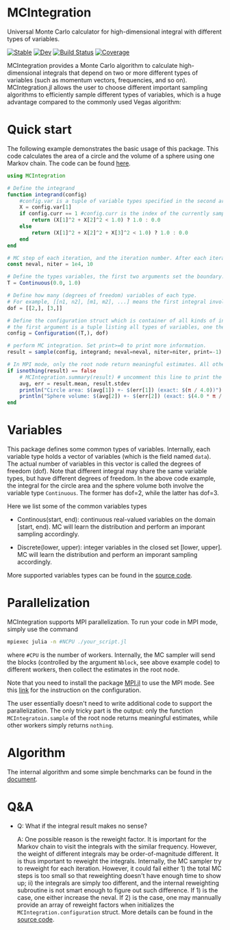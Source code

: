 # MCIntegration

Universal Monte Carlo calculator for high-dimensional integral with different types of variables.

[![Stable](https://img.shields.io/badge/docs-stable-blue.svg)](https://numericalEFT.github.io/MCIntegration.jl/stable)
[![Dev](https://img.shields.io/badge/docs-dev-blue.svg)](https://numericalEFT.github.io/MCIntegration.jl/dev)
[![Build Status](https://github.com/numericalEFT/MCIntegration.jl/workflows/CI/badge.svg)](https://github.com/numericalEFT/MCIntegration.jl/actions)
[![Coverage](https://codecov.io/gh/numericalEFT/MCIntegration.jl/branch/master/graph/badge.svg)](https://codecov.io/gh/numericalEFT/MCIntegration.jl)

MCIntegration provides a Monte Carlo algorithm to calculate high-dimensional integrals that depend on two or more different types of variables (such as momentum vectors, frequencies, and so on). MCIntegration.jl allows the user to choose different important sampling algorithms to efficiently sample different types of variables, which is a huge advantage compared to the commonly used Vegas algorithm:

# Quick start

The following example demonstrates the basic usage of this package. This code calculates the area of a circle and the volume of a sphere using one Markov chain. The code can be found [here](example/sphere.jl).

```julia
using MCIntegration

# Define the integrand 
function integrand(config)
    #config.var is a tuple of variable types specified in the second argument of `MCIntegration.Configuration(...)`
    X = config.var[1]
    if config.curr == 1 #config.curr is the index of the currently sampled integral by MC
        return (X[1]^2 + X[2]^2 < 1.0) ? 1.0 : 0.0
    else
        return (X[1]^2 + X[2]^2 + X[3]^2 < 1.0) ? 1.0 : 0.0
    end
end

# MC step of each iteration, and the iteration number. After each iteraction, the program will try to improve the important sampling
const neval, niter = 1e4, 10

# Define the types variables, the first two arguments set the boundary. see the section [variable](#variable) for more details.
T = Continuous(0.0, 1.0)

# Define how many (degrees of freedom) variables of each type. 
# For example, [[n1, n2], [m1, m2], ...] means the first integral involves n1 varibales of type 1, and n2 variables of type2, while the second integral involves m1 variables of type 1 and m2 variables of type 2. 
dof = [[2,], [3,]]

# Define the configuration struct which is container of all kinds of internal data for MC,
# the first argument is a tuple listing all types of variables, one then specify the degrees of freedom of each variable type in the second argument.  
config = Configuration((T,), dof)

# perform MC integration. Set print>=0 to print more information.
result = sample(config, integrand; neval=neval, niter=niter, print=-1)

# In MPI mode, only the root node return meaningful estimates. All other workers simply return nothing
if isnothing(result) == false
    # MCIntegration.summary(result) # uncomment this line to print the summary of the result
    avg, err = result.mean, result.stdev
    println("Circle area: $(avg[1]) +- $(err[1]) (exact: $(π / 4.0))")
    println("Sphere volume: $(avg[2]) +- $(err[2]) (exact: $(4.0 * π / 3.0 / 8))")
end
```

# Variables

This package defines some common types of variables. Internally, each variable type holds a vector of variables (which is the field named `data`). The actual number of variables in this vector is called the degrees of freedom (dof). Note that different integral may share the same variable types, but have different degrees of freedom. In the above code example, the integral for the circle area and the sphere volume both involve the variable type `Continuous`. The former has dof=2, while the latter has dof=3. 

Here we list some of the common variables types

- Continous(start, end): continuous real-valued variables on the domain [start, end). MC will learn the distribution and perform an imporant sampling accordingly.

- Discrete(lower, upper): integer variables in the closed set [lower, upper]. MC will learn the distribution and perform an imporant sampling accordingly.

More supported variables types can be found in the [source code](src/variable.jl).

# Parallelization

MCIntegration supports MPI parallelization. To run your code in MPI mode, simply use the command
```bash
mpiexec julia -n #NCPU ./your_script.jl
```
where `#CPU` is the number of workers. Internally, the MC sampler will send the blocks (controlled by the argument `Nblock`, see above example code) to different workers, then collect the estimates in the root node. 

Note that you need to install the package [MPI.jl](https://github.com/JuliaParallel/MPI.jl) to use the MPI mode. See this [link](https://juliaparallel.github.io/MPI.jl/stable/configuration/) for the instruction on the configuration.

The user essentially doesn't need to write additional code to support the parallelization. The only tricky part is the output: only the function `MCIntegratoin.sample` of the root node returns meaningful estimates, while other workers simply returns `nothing`. 

# Algorithm
The internal algorithm and some simple benchmarks can be found in the [document](docs/src/man/important_sampling.md).

# Q&A

- Q: What if the integral result makes no sense?

  A: One possible reason is the reweight factor. It is important for the Markov chain to visit the integrals with the similar frequency. However, the weight of different integrals may be order-of-magnitude different. It is thus important to reweight the integrals. Internally, the MC sampler try to reweight for each iteration. However, it could fail either 1) the total MC steps is too small so that reweighting doesn't have enough time to show up; ii) the integrals are simply too different, and the internal reweighting subroutine is not smart enough to figure out such difference. If 1) is the case, one either increase the neval. If 2) is the case, one may mannually provide an array of reweight factors when initializes the `MCIntegration.configuration` struct. More details can be found in the [source code](src/variable.jl). 



